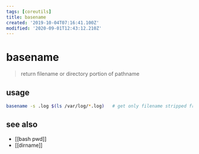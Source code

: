```yaml
---
tags: [coreutils]
title: basename
created: '2019-10-04T07:16:41.100Z'
modified: '2020-09-01T12:43:12.210Z'
---
```


# basename

> return filename or directory portion of pathname

## usage
```sh
basename -s .log $(ls /var/log/*.log)   # get only filename stripped from extension
```

## see also
- [[bash pwd]]
- [[dirname]]
